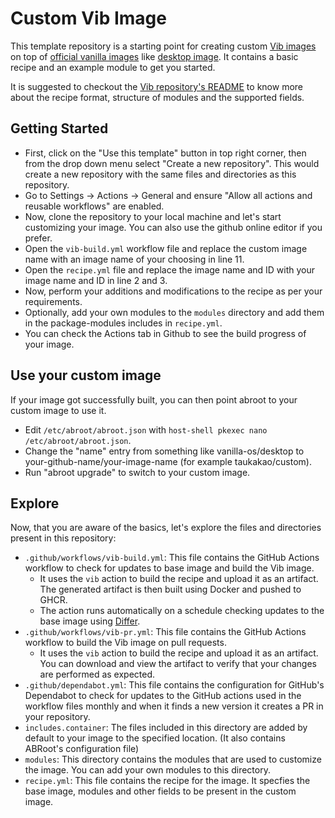 # Custom Vib Image

This template repository is a starting point for creating custom [Vib images](https://github.com/Vanilla-OS/Vib) on top of [official vanilla images](https://images.vanillaos.org) like [desktop image](https://github.com/Vanilla-OS/desktop-image). It contains a basic recipe and an example module to get you started.

It is suggested to checkout the [Vib repository's README](https://github.com/Vanilla-OS/Vib?tab=readme-ov-file#recipe-format) to know more about the recipe format, structure of modules and the supported fields.

## Getting Started

- First, click on the "Use this template" button in top right corner, then from the drop down menu select "Create a new repository". This would create a new repository with the same files and directories as this repository.
- Go to Settings -> Actions -> General and ensure "Allow all actions and reusable workflows" are enabled.
- Now, clone the repository to your local machine and let's start customizing your image. You can also use the github online editor if you prefer.
- Open the `vib-build.yml` workflow file and replace the custom image name with an image name of your choosing in line 11.
- Open the `recipe.yml` file and replace the image name and ID with your image name and ID in line 2 and 3.
- Now, perform your additions and modifications to the recipe as per your requirements.
- Optionally, add your own modules to the `modules` directory and add them in the package-modules includes in `recipe.yml`.
- You can check the Actions tab in Github to see the build progress of your image.

## Use your custom image

If your image got successfully built, you can then point abroot to your custom image to use it.

- Edit `/etc/abroot/abroot.json` with `host-shell pkexec nano /etc/abroot/abroot.json`.
- Change the "name" entry from something like vanilla-os/desktop to your-github-name/your-image-name (for example taukakao/custom).
- Run "abroot upgrade" to switch to your custom image.

## Explore

Now, that you are aware of the basics, let's explore the files and directories present in this repository:

- `.github/workflows/vib-build.yml`: This file contains the GitHub Actions workflow to check for updates to base image and build the Vib image.
  - It uses the `vib` action to build the recipe and upload it as an artifact. The generated artifact is then built using Docker and pushed to GHCR.
  - The action runs automatically on a schedule checking updates to the base image using [Differ](https://github.com/Vanilla-OS/Differ).
- `.github/workflows/vib-pr.yml`: This file contains the GitHub Actions workflow to build the Vib image on pull requests.
  - It uses the `vib` action to build the recipe and upload it as an artifact. You can download and view the artifact to verify that your changes are performed as expected.
- `.github/dependabot.yml`: This file contains the configuration for GitHub's Dependabot to check for updates to the GitHub actions used in the workflow files monthly and when it finds a new version it creates a PR in your repository.
- `includes.container`: The files included in this directory are added by default to your image to the specified location. (It also contains ABRoot's configuration file)
- `modules`: This directory contains the modules that are used to customize the image. You can add your own modules to this directory.
- `recipe.yml`: This file contains the recipe for the image. It specfies the base image, modules and other fields to be present in the custom image.
